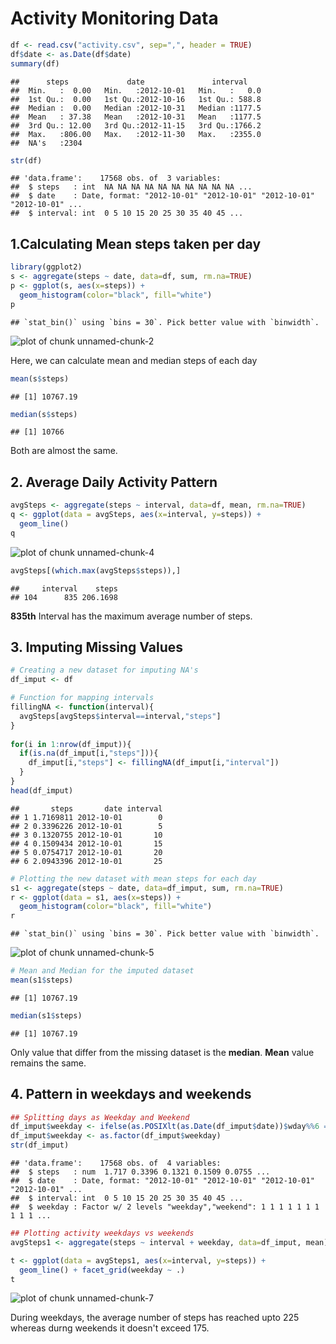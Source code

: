 # Activity Monitoring Data




```r
df <- read.csv("activity.csv", sep=",", header = TRUE)
df$date <- as.Date(df$date)
summary(df)
```

```
##      steps             date               interval     
##  Min.   :  0.00   Min.   :2012-10-01   Min.   :   0.0  
##  1st Qu.:  0.00   1st Qu.:2012-10-16   1st Qu.: 588.8  
##  Median :  0.00   Median :2012-10-31   Median :1177.5  
##  Mean   : 37.38   Mean   :2012-10-31   Mean   :1177.5  
##  3rd Qu.: 12.00   3rd Qu.:2012-11-15   3rd Qu.:1766.2  
##  Max.   :806.00   Max.   :2012-11-30   Max.   :2355.0  
##  NA's   :2304
```

```r
str(df)
```

```
## 'data.frame':	17568 obs. of  3 variables:
##  $ steps   : int  NA NA NA NA NA NA NA NA NA NA ...
##  $ date    : Date, format: "2012-10-01" "2012-10-01" "2012-10-01" "2012-10-01" ...
##  $ interval: int  0 5 10 15 20 25 30 35 40 45 ...
```

## 1.Calculating Mean steps taken per day


```r
library(ggplot2)
s <- aggregate(steps ~ date, data=df, sum, rm.na=TRUE)
p <- ggplot(s, aes(x=steps)) + 
  geom_histogram(color="black", fill="white")
p
```

```
## `stat_bin()` using `bins = 30`. Pick better value with `binwidth`.
```

![plot of chunk unnamed-chunk-2](figure/unnamed-chunk-2-1.png)

Here, we can calculate mean and median steps of each day


```r
mean(s$steps)
```

```
## [1] 10767.19
```

```r
median(s$steps)
```

```
## [1] 10766
```
Both are almost the same.

## 2. Average Daily Activity Pattern


```r
avgSteps <- aggregate(steps ~ interval, data=df, mean, rm.na=TRUE)
q <- ggplot(data = avgSteps, aes(x=interval, y=steps)) +
  geom_line()
q
```

![plot of chunk unnamed-chunk-4](figure/unnamed-chunk-4-1.png)

```r
avgSteps[(which.max(avgSteps$steps)),]
```

```
##     interval    steps
## 104      835 206.1698
```

**835th** Interval has the maximum average number of steps.

## 3. Imputing Missing Values


```r
# Creating a new dataset for imputing NA's
df_imput <- df

# Function for mapping intervals 
fillingNA <- function(interval){
  avgSteps[avgSteps$interval==interval,"steps"]
}
  
for(i in 1:nrow(df_imput)){
  if(is.na(df_imput[i,"steps"])){
    df_imput[i,"steps"] <- fillingNA(df_imput[i,"interval"])
  }
}
head(df_imput)
```

```
##       steps       date interval
## 1 1.7169811 2012-10-01        0
## 2 0.3396226 2012-10-01        5
## 3 0.1320755 2012-10-01       10
## 4 0.1509434 2012-10-01       15
## 5 0.0754717 2012-10-01       20
## 6 2.0943396 2012-10-01       25
```

```r
# Plotting the new dataset with mean steps for each day
s1 <- aggregate(steps ~ date, data=df_imput, sum, rm.na=TRUE)
r <- ggplot(data = s1, aes(x=steps)) +
  geom_histogram(color="black", fill="white")
r
```

```
## `stat_bin()` using `bins = 30`. Pick better value with `binwidth`.
```

![plot of chunk unnamed-chunk-5](figure/unnamed-chunk-5-1.png)

```r
# Mean and Median for the imputed dataset
mean(s1$steps)
```

```
## [1] 10767.19
```

```r
median(s1$steps)
```

```
## [1] 10767.19
```
Only value that differ from the missing dataset is the **median**. **Mean** value remains the same.

## 4. Pattern in weekdays and weekends


```r
## Splitting days as Weekday and Weekend
df_imput$weekday <- ifelse(as.POSIXlt(as.Date(df_imput$date))$wday%%6 == 0, "weekend","weekday")
df_imput$weekday <- as.factor(df_imput$weekday)
str(df_imput)
```

```
## 'data.frame':	17568 obs. of  4 variables:
##  $ steps   : num  1.717 0.3396 0.1321 0.1509 0.0755 ...
##  $ date    : Date, format: "2012-10-01" "2012-10-01" "2012-10-01" "2012-10-01" ...
##  $ interval: int  0 5 10 15 20 25 30 35 40 45 ...
##  $ weekday : Factor w/ 2 levels "weekday","weekend": 1 1 1 1 1 1 1 1 1 1 ...
```

```r
## Plotting activity weekdays vs weekends
avgSteps1 <- aggregate(steps ~ interval + weekday, data=df_imput, mean)

t <- ggplot(data = avgSteps1, aes(x=interval, y=steps)) +
  geom_line() + facet_grid(weekday ~ .)
t
```

![plot of chunk unnamed-chunk-7](figure/unnamed-chunk-7-1.png)

During weekdays, the average number of steps has reached upto 225 whereas durng weekends it doesn't exceed 175.
